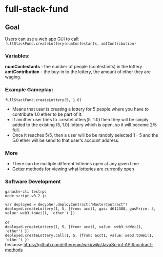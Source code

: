 # full-stack-fund
## Goal
Users can use a web app GUI to call:  
`fullStackFund.createLottery(numContestants, amtContribution)`  
### Variables:
**numContestants** - the number of people (contestants) in the lottery  
**amtContribution** - the buy-in to the lottery, the amount of ether they are waging.

### Example Gameplay:
`fullStackFund.createLottery(5, 1.0)`  
- Means that user is creating a lottery for 5 people where you have to contribute 1.0 ether to be part of it.  
- If another user tries to .createLottery(5, 1.0) then they will be simply added to the existing (5, 1.0) lottery which is open, so it will become 2/5 full.  
- Once it reaches 5/5, then a user will be be randoly selected 1 - 5 and the 5.0 ether will be send to that user's account address.

### More
- There can be multiple different lotteries open at any given time
- Getter methods for viewing what lotteries are currently open

### Software Development
`ganache-cli testrpc`  
`node script-v0.2.js`  

`var deployed = decypher.deployContract("MasterContract")`  
`deployed.createLottery(1, 5, {from: acct1, gas: 4612388, gasPrice: 5, value: web3.toWei(1, 'ether') })`  


or  
`deployed.createLottery(1, 5, {from: acct1, value: web3.toWei(1, 'ether') })`  
`deployed.createLottery.call(1, 5, {from: acct1, value: web3.toWei(1, 'ether') })`  
because https://github.com/ethereum/wiki/wiki/JavaScript-API#contract-methods
